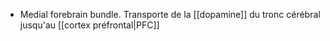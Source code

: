 - Medial forebrain bundle. Transporte de la [[dopamine]] du tronc cérébral jusqu'au [[cortex préfrontal|PFC]]